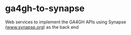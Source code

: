 # ga4gh-to-synapse
Web services to implement the GA4GH APIs using Synapse (www.synapse.org) as the back end

